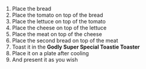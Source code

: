 1. Place the bread
2. Place the tomato on top of the bread
3. Place the lettuce on top of the tomato
4. Place the cheese on top of the lettuce
5. Place the meat on top of the cheese
6. Place the second bread on top of the meat
7. Toast it in the **Godly Super Special Toastie Toaster**
8. Place it on a plate after cooling
9. And present it as you wish